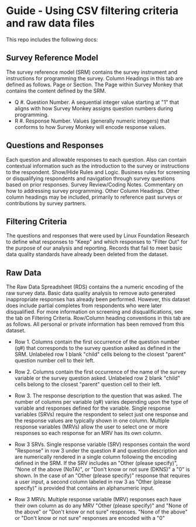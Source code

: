 # Guide - Using CSV filtering criteria and raw data files

This repo includes the following docs:


## Survey Reference Model

The survey reference model (SRM) contains the survey instrument and
instructions for programming the survey. Column Headings in this tab are defined as follows.
Page or Section. The Page within Survey Monkey that contains the content defined by the
SRM.

* Q #. Question Number. A sequential integer value starting at "1" that aligns with how Survey
Monkey assigns question numbers during programming.
* R #. Response Number. Values (generally numeric integers) that conforms to how Survey Monkey will encode response values.

## Questions and Responses

Each question and allowable responses to each question. Also can contain contextual information such as the introduction to the survey or instructions to the
respondent. Show/Hide Rules and Logic. Business rules for screening or disqualifying respondents and navigation through survey questions based on prior responses.
Survey Review/Coding Notes. Commentary on how to addressing survey programming. Other Column Headings. Other column headings may be included, primarily to reference past
surveys or contributions by survey partners.

## Filtering Criteria

The questions and responses that were used by Linux Foundation Research to define
what responses to "Keep" and which responses to "Filter Out" for the purpose of our analysis and
reporting. Records that fail to meet basic data quality standards have already been deleted from the
dataset.

## Raw Data

The Raw Data Spreadsheet (RDS) contains the a numeric encoding of the raw
survey data. Basic data quality analysis to remove auto generated inappropriate responses has already
been performed. However, this dataset does include partial completes from respondents who were
later disqualified. For more information on screening and disqualifications, see the tab on Filtering
Criteria. Row/Column heading conventions in this tab are as follows. All personal or private information
has been removed from this dataset.

* Row 1. Columns contain the first occurrence of the question number (q#) that corresponds to the survey question asked as defined in the SRM. Unlabeled row 1 blank "child" cells belong
to the closest "parent" question number cell to their left.

* Row 2. Columns contain the first occurrence of the name of the survey variable or the survey
question asked. Unlabeled row 2 blank "child" cells belong to the closest "parent" question cell to their left.

* Row 3. The response description to the question that was asked. The number of columns per
variable (q#) varies depending upon the type of variable and responses defined for the
variable. Single response variables (SRVs) require the respondent to select just one response
and the response values are typically shown in one column. Multiple response variables
(MRVs) allow the user to select one or more responses so each response for an MRV has its
own column.

* Row 3 SRVs. Single response variable (SRV) responses contain the word "Response" in row 3
under the question # and question description and are numerically rendered in a single
column following the encoding defined in the SRM. If the SRV includes an "Other (please
specify)", "None of the above (NoTA)", or "Don't know or not sure (DKNS)" a "0" is shown. In
the case of an "Other (please specify)" response that requires a user input, a second column
labeled in row 3 as "Other (please specify)" is provided that contains an alphanumeric input.

* Row 3 MRVs. Multiple response variable (MRV) responses each have their own column as do
any MRV "Other (please specify)" and "None of the above" or "Don't know or not sure"
responses. "None of the above" or "Don't know or not sure" responses are encoded with a
"0"
